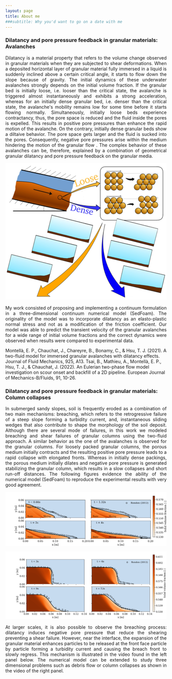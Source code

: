 ```yaml
---
layout: page
title: About me
###subtitle: Why you'd want to go on a date with me
---
```




### Dilatancy and pore pressure feedback in granular materials: Avalanches


<p align="justify"> Dilatancy is a material property that refers to the volume change observed in granular materials when they are subjected to shear deformations. When a deposited horizontal layer of granular material fully immersed in a liquid is suddenly inclined above a certain critical angle, it starts to flow down the slope because of gravity. The initial dynamics of these underwater avalanches strongly depends on the initial volume fraction. If the granular bed is initially loose, i.e. looser than the critical state, the avalanche is triggered almost instantaneously and exhibits a strong acceleration, whereas for an initially dense granular bed, i.e. denser than the critical state, the avalanche's mobility remains low for some time before it starts flowing normally. Simultaneously, initially loose beds experience contractancy, thus, the pore space is reduced and the fluid inside the pores is expelled. This results in positive pore pressures than enhance the rapid motion of the avalanche. On the contrary,  initially dense granular beds show a diltaive behavior.  The pore space gets larger and the fluid is sucked into the pores. Consequently, negative pore pressures arise within the medium hindering the motion of the granular flow . The complex behavior of these avalanches can be, therefore, explained by a combination of geometrical granular dilatancy and pore pressure feedback on the granular media.   </p>


![dilatancyAvalanche](/assets/img/Research/graphicalAbstract_110.jpg "dilatancyAvalanche")

<p align="justify">  My work consisted of proposing and implementing a continuum formulation in a three-dimensional continuum numerical model (SedFoam). The originality of the model was to incorporate dilatancy as an elasto-plastic normal stress and not as a modification of the friction coefficient.  Our model was able to predict the transient velocity of the granular avalanches for a wide range of initial volume fractions and the correct dynamics were observed when results were compared to experimental data. </p>

Montellà, E. P., Chauchat, J., Chareyre, B., Bonamy, C., & Hsu, T. J. (2021). A two-fluid model for immersed granular avalanches with dilatancy effects. Journal of Fluid Mechanics, 925, A13.
Tsai, B., Mathieu, A., Montellà, E. P., Hsu, T. J., & Chauchat, J. (2022). An Eulerian two-phase flow model investigation on scour onset and backfill of a 2D pipeline. European Journal of Mechanics-B/Fluids, 91, 10-26.

### Dilatancy and pore pressure feedback in granular materials: Column collapses


<p align="justify">  In submerged sandy slopes, soil is frequently eroded as a combination of two main mechanisms: breaching, which refers to the retrogressive failure of a steep slope forming a turbidity current, and, instantaneous sliding wedges that also contribute to shape the morphology of the soil deposit.  Although there are several mode of failures, in this work we modeled breaching and shear failures of granular columns using the two-fluid approach. A similar behavior as the one of the avalanches is observed for the granular columns.  For loosely packed granular columns, the porous medium initially contracts and the resulting positive pore pressure leads to a rapid collapse with elongated fronts.  Whereas in initially dense packings, the porous medium initially dilates and negative pore pressure is generated stabilizing  the granular column, which results in a slow collapses and short run-off distances. The following figures evidence the ability of  the numerical model (SedFoam) to reproduce the experimental results with very good agreement.
 </p>



 ![dilatancyLooseCollapse](/assets/img/Research/MapVolumeFraction_Loose_EduRheology.png "dilatancyLooseCollapse")

 ![dilatancyDenseCollapse](/assets/img/Research/MapVolumeFraction_Dense_EduRheology.png "dilatancyDenseCollapse")


<p align="justify">
 At larger scales, it is also possible to observe the breaching process: dilatancy induces negative pore pressure that reduce the shearing preventing a shear failure. However, near the interface, the expansion of the granular material enhances particles to be released at the front face particle by particle forming a turbidity current and causing the breach front to  slowly regress. This mechanism is illustrated in the video found in the left panel below. The numerical model can be extended to study three dimensional problems such as debris flow or column collapses as shown in the video of the right panel.  </p>
